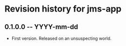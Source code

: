 # Revision history for jms-app

## 0.1.0.0 -- YYYY-mm-dd

* First version. Released on an unsuspecting world.
